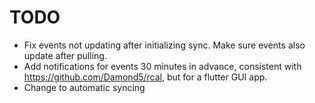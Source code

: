 # TODO
- Fix events not updating after initializing sync. Make sure events also update after pulling.
- Add notifications for events 30 minutes in advance, consistent with https://github.com/Damond5/rcal, but for a flutter GUI app.
- Change to automatic syncing

